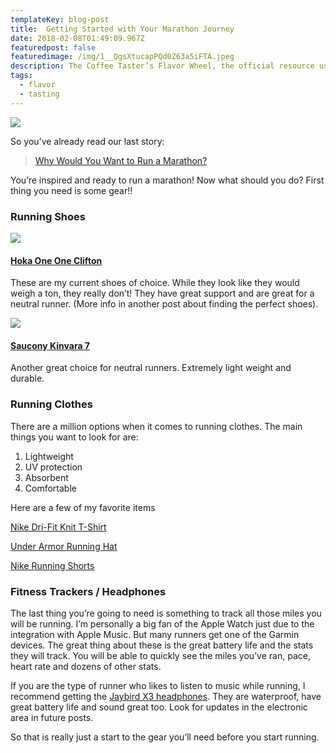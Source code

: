 ```yaml
---
templateKey: blog-post
title:  Getting Started with Your Marathon Journey
date: 2018-02-08T01:49:09.967Z
featuredpost: false
featuredimage: /img/1__QgsXtucapPQd0Z63a5iFTA.jpeg
description: The Coffee Taster’s Flavor Wheel, the official resource used by coffee tasters, has been revised for the first time this year.
tags:
  - flavor
  - tasting
---
```


![](img/1__QgsXtucapPQd0Z63a5iFTA.jpeg)

So you’ve already read our last story:

> [Why Would You Want to Run a Marathon?](https://medium.com/marathon-training-101/why-would-you-want-to-run-a-marathon-d3308499d6c3?)

You’re inspired and ready to run a marathon! Now what should you do? First thing you need is some gear!!

### Running Shoes

![](img/1__R__t4Ntuk4WAXD3qOpMKq7g.png)

#### [Hoka One One Clifton](https://www.amazon.com/gp/product/B01MY0HHE5/ref=as_li_tl?ie=UTF8&camp=1789&creative=9325&creativeASIN=B01MY0HHE5&linkCode=as2&tag=marathonsite-20&linkId=1556145876a603ded93c2f16c53a62a1)

These are my current shoes of choice. While they look like they would weigh a ton, they really don’t! They have great support and are great for a neutral runner. (More info in another post about finding the perfect shoes).

![](img/1__FCpENGzMl2I8RtBPezttBg.jpeg)

#### [Saucony Kinvara 7](https://www.amazon.com/gp/product/B018F1H97W/ref=as_li_tl?ie=UTF8&camp=1789&creative=9325&creativeASIN=B018F1H97W&linkCode=as2&tag=marathonsite-20&linkId=9f74596f48ec59ca52bcf26fefe59d9d)

Another great choice for neutral runners. Extremely light weight and durable.

### Running Clothes

There are a million options when it comes to running clothes. The main things you want to look for are:

1.  Lightweight
2.  UV protection
3.  Absorbent
4.  Comfortable

Here are a few of my favorite items

[Nike Dri-Fit Knit T-Shirt](https://www.amazon.com/gp/product/B00S5L5MJU/ref=as_li_tl?ie=UTF8&camp=1789&creative=9325&creativeASIN=B00S5L5MJU&linkCode=as2&tag=marathonsite-20&linkId=737b46f35edf82ba3907378da79ae792)

[Under Armor Running Hat](https://www.amazon.com/gp/product/B01H8LW93O/ref=as_li_tl?ie=UTF8&camp=1789&creative=9325&creativeASIN=B01H8LW93O&linkCode=as2&tag=marathonsite-20&linkId=4e026302d40316ea3096484dce78a1f1)

[Nike Running Shorts](https://www.amazon.com/gp/product/B01M3XFLZ6/ref=as_li_tl?ie=UTF8&camp=1789&creative=9325&creativeASIN=B01M3XFLZ6&linkCode=as2&tag=marathonsite-20&linkId=18bbbb7f03a7f6f7f0437ffa8bc23b7d)

### Fitness Trackers / Headphones

The last thing you’re going to need is something to track all those miles you will be running. I’m personally a big fan of the Apple Watch just due to the integration with Apple Music. But many runners get one of the Garmin devices. The great thing about these is the great battery life and the stats they will track. You will be able to quickly see the miles you’ve ran, pace, heart rate and dozens of other stats.

If you are the type of runner who likes to listen to music while running, I recommend getting the [Jaybird X3 headphones](https://www.amazon.com/gp/product/B01M7NCT5O/ref=as_li_tl?ie=UTF8&camp=1789&creative=9325&creativeASIN=B01M7NCT5O&linkCode=as2&tag=marathonsite-20&linkId=a947da26e54697c2e09afe4a02d5512e). They are waterproof, have great battery life and sound great too. Look for updates in the electronic area in future posts.

So that is really just a start to the gear you’ll need before you start running.